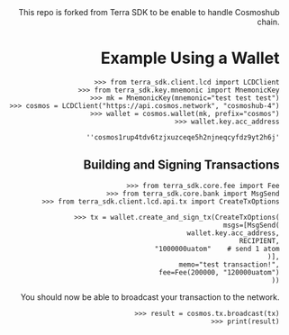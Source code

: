 <div style="text-align: right;">
This repo is forked from Terra SDK to be enable to handle Cosmoshub chain. 

# Example Using a Wallet 

```
>>> from terra_sdk.client.lcd import LCDClient
>>> from terra_sdk.key.mnemonic import MnemonicKey
>>> mk = MnemonicKey(mnemonic="test test test")
>>> cosmos = LCDClient("https://api.cosmos.network", "cosmoshub-4")
>>> wallet = cosmos.wallet(mk, prefix="cosmos")
>>> wallet.key.acc_address
```

`''cosmos1rup4tdv6tzjxuzceqe5h2njneqcyfdz9yt2h6j'`

## Building and Signing Transactions

```
>>> from terra_sdk.core.fee import Fee
>>> from terra_sdk.core.bank import MsgSend
>>> from terra_sdk.client.lcd.api.tx import CreateTxOptions

>>> tx = wallet.create_and_sign_tx(CreateTxOptions(
        msgs=[MsgSend(
            wallet.key.acc_address,
            RECIPIENT,
            "1000000uatom"    # send 1 atom
        )],
        memo="test transaction!",
        fee=Fee(200000, "120000uatom")
    ))
```

You should now be able to broadcast your transaction to the network.

```
>>> result = cosmos.tx.broadcast(tx)
>>> print(result)
```
</div>
